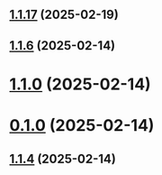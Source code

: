 ## [1.1.17](https://github.com/ErBots/npm-yt/compare/v1.1.6...v1.1.17) (2025-02-19)

## [1.1.6](https://github.com/ErBots/npm-yt/compare/v1.1.0...v1.1.6) (2025-02-14)

# [1.1.0](https://github.com/ErBots/npm-yt/compare/v0.1.0...v1.1.0) (2025-02-14)

# [0.1.0](https://github.com/ErBots/npm-yt/compare/v1.1.4...v0.1.0) (2025-02-14)

## [1.1.4](https://github.com/ErBots/npm-yt/compare/v1.1.3...v1.1.4) (2025-02-14)
